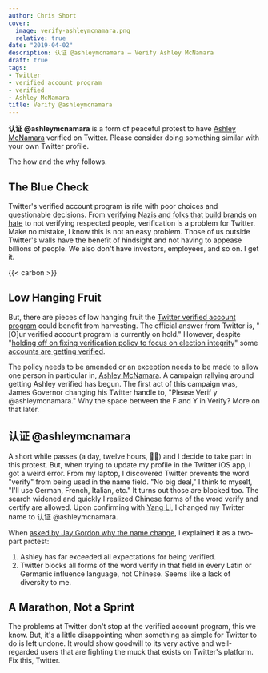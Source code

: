 ```yaml
---
author: Chris Short
cover:
  image: verify-ashleymcnamara.png
  relative: true
date: "2019-04-02"
description: 认证 @ashleymcnamara — Verify Ashley McNamara
draft: true
tags:
- Twitter
- verified account program
- verified
- Ashley McNamara
title: Verify @ashleymcnamara
---
```


**认证 @ashleymcnamara** is a form of peaceful protest to have [Ashley McNamara](https://twitter.com/ashleymcnamara) verified on Twitter. Please consider doing something similar with your own Twitter profile.

The how and the why follows.

## The Blue Check

Twitter's verified account program is rife with poor choices and questionable decisions. From [verifying Nazis and folks that build brands on hate](https://www.washingtonpost.com/blogs/post-partisan/wp/2017/11/09/twitter-verifies-a-neo-nazi-and-blames-everyone-else/) to not verifying respected people, verification is a problem for Twitter. Make no mistake, I know this is not an easy problem. Those of us outside Twitter's walls have the benefit of hindsight and not having to appease billions of people. We also don't have investors, employees, and so on. I get it.

{{< carbon >}}

## Low Hanging Fruit

But, there are pieces of low hanging fruit the [Twitter verified account program](https://help.twitter.com/en/managing-your-account/twitter-verified-accounts) could benefit from harvesting. The official answer from Twitter is, "[O]ur verified account program is currently on hold." However, despite "[holding off on fixing verification policy to focus on election integrity](https://techcrunch.com/2018/07/17/twitter-is-holding-off-on-fixing-verification-policy-to-focus-on-election-integrity/)" some [accounts are getting verified](https://slate.com/technology/2018/05/you-cant-get-verified-on-twitter-anymore-but-serena-williams-baby-can.html).


The policy needs to be amended or an exception needs to be made to allow one person in particular in, [Ashley McNamara](https://twitter.com/ashleymcnamara). A campaign rallying around getting Ashley verified has begun. The first act of this campaign was, James Governor changing his Twitter handle to, "Please Verif y @ashleymcnamara." Why the space between the F and Y in Verify? More on that later.

## 认证 @ashleymcnamara

A short while passes (a day, twelve hours, 🤷‍♂️) and I decide to take part in this protest. But, when trying to update my profile in the Twitter iOS app, I got a weird error. From my laptop, I discovered Twitter prevents the word "verify" from being used in the name field. "No big deal," I think to myself, "I'll use German, French, Italian, etc." It turns out those are blocked too. The search widened and quickly I realized Chinese forms of the word verify and certify are allowed. Upon confirming with [Yang Li](https://twitter.com/idealhack/status/1109451230739234821), I changed my Twitter name to 认证 @ashleymcnamara.

When [asked by Jay Gordon why the name change](https://twitter.com/ChrisShort/status/1110657820859482112), I explained it as a two-part protest:

1. Ashley has far exceeded all expectations for being verified.
2. Twitter blocks all forms of the word verify in that field in every Latin or Germanic influence language, not Chinese. Seems like a lack of diversity to me.

## A Marathon, Not a Sprint

The problems at Twitter don't stop at the verified account program, this we know. But, it's a little disappointing when something as simple for Twitter to do is left undone. It would show goodwill to its very active and well-regarded users that are fighting the muck that exists on Twitter's platform. Fix this, Twitter.
